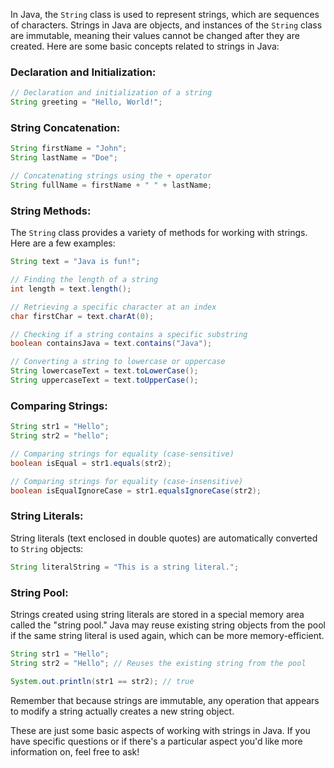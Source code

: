 In Java, the `String` class is used to represent strings, which are sequences of characters. Strings in Java are objects, and instances of the `String` class are immutable, meaning their values cannot be changed after they are created. Here are some basic concepts related to strings in Java:

### Declaration and Initialization:

```java
// Declaration and initialization of a string
String greeting = "Hello, World!";
```

### String Concatenation:

```java
String firstName = "John";
String lastName = "Doe";

// Concatenating strings using the + operator
String fullName = firstName + " " + lastName;
```

### String Methods:

The `String` class provides a variety of methods for working with strings. Here are a few examples:

```java
String text = "Java is fun!";

// Finding the length of a string
int length = text.length();

// Retrieving a specific character at an index
char firstChar = text.charAt(0);

// Checking if a string contains a specific substring
boolean containsJava = text.contains("Java");

// Converting a string to lowercase or uppercase
String lowercaseText = text.toLowerCase();
String uppercaseText = text.toUpperCase();
```

### Comparing Strings:

```java
String str1 = "Hello";
String str2 = "hello";

// Comparing strings for equality (case-sensitive)
boolean isEqual = str1.equals(str2);

// Comparing strings for equality (case-insensitive)
boolean isEqualIgnoreCase = str1.equalsIgnoreCase(str2);
```

### String Literals:

String literals (text enclosed in double quotes) are automatically converted to `String` objects:

```java
String literalString = "This is a string literal.";
```

### String Pool:

Strings created using string literals are stored in a special memory area called the "string pool." Java may reuse existing string objects from the pool if the same string literal is used again, which can be more memory-efficient.

```java
String str1 = "Hello";
String str2 = "Hello"; // Reuses the existing string from the pool

System.out.println(str1 == str2); // true
```

Remember that because strings are immutable, any operation that appears to modify a string actually creates a new string object.

These are just some basic aspects of working with strings in Java. If you have specific questions or if there's a particular aspect you'd like more information on, feel free to ask!